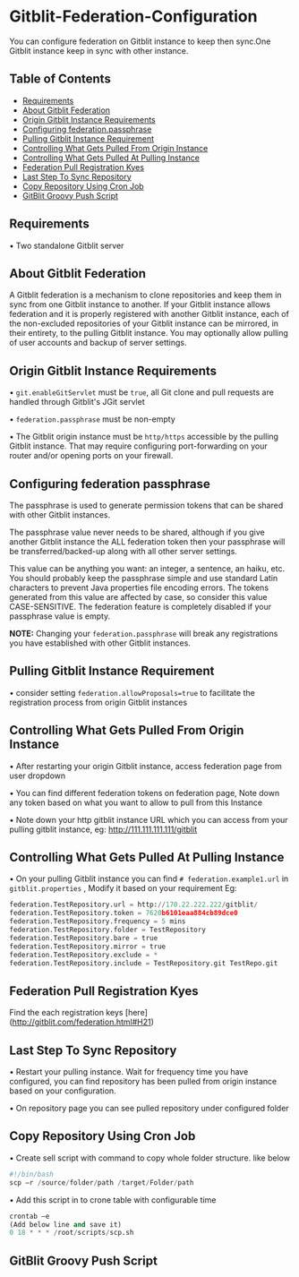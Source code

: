 # Gitblit-Federation-Configuration
You can configure federation on Gitblit instance to keep then sync.One Gitblit instance keep in sync with other instance.

## Table of Contents

* [Requirements](#requirements)
* [About Gitblit Federation](#about-gitblit-federation)
* [Origin Gitblit Instance Requirements](#origin-gitblit-instance-requirements)
* [Configuring federation.passphrase](#configuring-federation-passphrase)
* [Pulling Gitblit Instance Requirement](#pulling-gitblit-instance-requirement)
* [Controlling What Gets Pulled From Origin Instance](#controlling-what-gets-pulled-from-origin-instance)
* [Controlling What Gets Pulled At Pulling Instance](#controlling-what-gets-pulled-at-pulling-instance)
* [Federation Pull Registration Kyes](#federation-pull-registration-kyes)
* [Last Step To Sync Repository](#last-step-to-sync-repository)
* [Copy Repository Using Cron Job](#copy-repository-using-cron-job)
* [GitBlit Groovy Push Script](https://github.com/ankit337/GitBlit-groovy-Pushhook)

## Requirements
•	Two standalone Gitblit server

## About Gitblit Federation
A Gitblit federation is a mechanism to clone repositories and keep them in sync from one Gitblit instance to another. If your Gitblit instance allows federation and it is properly registered with another Gitblit instance, each of the non-excluded repositories of your Gitblit instance can be mirrored, in their entirety, to the pulling Gitblit instance. You may optionally allow pulling of user accounts and backup of server settings.


## Origin Gitblit Instance Requirements
•	`git.enableGitServlet` must be `true`, all Git clone and pull requests are handled through Gitblit's JGit servlet

•	`federation.passphrase` must be non-empty

•	The Gitblit origin instance must be `http/https` accessible by the pulling Gitblit instance. That may require configuring port-forwarding on your router and/or opening ports on your firewall.


## Configuring federation passphrase
The passphrase is used to generate permission tokens that can be shared with other Gitblit instances.

The passphrase value never needs to be shared, although if you give another Gitblit instance the ALL federation token then your passphrase will be transferred/backed-up along with all other server settings.

This value can be anything you want: an integer, a sentence, an haiku, etc. You should probably keep the passphrase simple and use standard Latin characters to prevent Java properties file encoding errors. The tokens generated from this value are affected by case, so consider this value CASE-SENSITIVE.
The federation feature is completely disabled if your passphrase value is empty.

**NOTE:**
Changing your `federation.passphrase` will break any registrations you have established with other Gitblit instances.

## Pulling Gitblit Instance Requirement
•	consider setting `federation.allowProposals=true` to facilitate the registration process from origin Gitblit instances

## Controlling What Gets Pulled From Origin Instance
•	After restarting your origin Gitblit instance, access federation page from user dropdown

•	You can find different federation tokens on federation page, Note down any token based on what you want to allow to pull from this Instance

•	Note down your http gitblit instance URL which you can access from your pulling gitblit instance, eg: http://111.111.111.111/gitblit


## Controlling What Gets Pulled At Pulling Instance
•	On your pulling Gitblit instance you can find `# federation.example1.url`  in `gitblit.properties` , Modify it based on your requirement
Eg:

```python
federation.TestRepository.url = http://170.22.222.222/gitblit/
federation.TestRepository.token = 7620b6101eaa884cb89dce0
federation.TestRepository.frequency = 5 mins
federation.TestRepository.folder = TestRepository
federation.TestRepository.bare = true
federation.TestRepository.mirror = true
federation.TestRepository.exclude = *
federation.TestRepository.include = TestRepository.git TestRepo.git
```

## Federation Pull Registration Kyes
 Find the each registration keys [here]  (http://gitblit.com/federation.html#H21)
 
 
## Last Step To Sync Repository
•	Restart your pulling instance. Wait for frequency time you have configured, you can find repository has been pulled from origin instance based on your configuration.

•	On repository page you can see pulled repository under configured folder


## Copy Repository Using Cron Job

•	Create sell script with command to copy whole folder structure. like below

```python
#!/bin/bash
scp –r /source/folder/path /target/Folder/path
```

•	Add this script in to crone table with configurable time

```python
crontab –e 
(Add below line and save it)
0 18 * * * /root/scripts/scp.sh
 ```

## GitBlit Groovy Push Script

